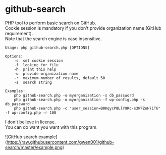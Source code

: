 # github-search
PHP tool to perform basic search on GitHub.  
Cookie session is mandatory if you don't provide organization name (GitHub requirement).  
Note that the search engine is case insensitive.  

```
Usage: php github-search.php [OPTIONS]

Options:
	-c	set cookie session
	-f	looking for file
	-h	print this help
	-o	provide organization name
	-r	maximum number of results, default 50
	-s	search string

Examples:
	php github-search.php -o myorganization -s db_password
	php github-search.php -o myorganization -f wp-config.php -s db_password
	php github-search.php -c "user_session=B0KqycP8LlYORc-s3WFZoH71TG" -f wp-config.php -r 100
```

I don't believe in license.  
You can do want you want with this program.  


![GitHub search example]
(https://raw.githubusercontent.com/gwen001/github-search/master/example.png)
